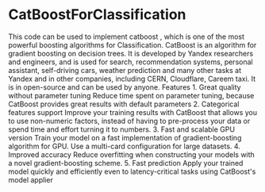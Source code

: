 # CatBoostForClassification
This code can be used to implement catboost , which is one of the most powerful boosting algorithms for Classification.
CatBoost is an algorithm for gradient boosting on decision trees. It is developed by Yandex researchers and engineers, and is used for search, recommendation systems, personal assistant, self-driving cars, weather prediction and many other tasks at Yandex and in other companies, including CERN, Cloudflare, Careem taxi. It is in open-source and can be used by anyone.
Features
1.
Great quality without parameter tuning
Reduce time spent on parameter tuning, because CatBoost provides great results with default parameters
2.
Categorical features support
Improve your training results with CatBoost that allows you to use non-numeric factors, instead of having to pre-process your data or spend time and effort turning it to numbers.
3.
Fast and scalable GPU version
Train your model on a fast implementation of gradient-boosting algorithm for GPU. Use a multi-card configuration for large datasets.
4.
Improved accuracy
Reduce overfitting when constructing your models with a novel gradient-boosting scheme.
5.
Fast prediction
Apply your trained model quickly and efficiently even to latency-critical tasks using CatBoost's model applier
